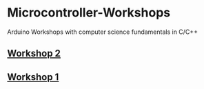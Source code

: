 # Microcontroller-Workshops
Arduino Workshops with computer science fundamentals in C/C++

## [Workshop 2]()

## [Workshop 1](https://github.com/jimenezjose/Microcontroller-Workshops/tree/master/Workshop_1)
